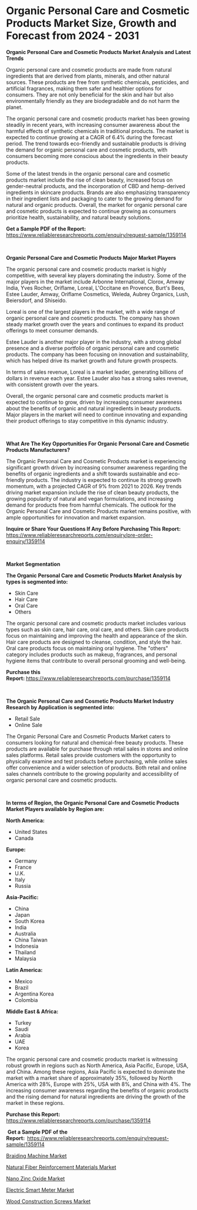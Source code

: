 <p><h1>Organic Personal Care and Cosmetic Products Market Size, Growth and Forecast from 2024 - 2031</h1></p><p><strong>Organic Personal Care and Cosmetic Products Market Analysis and Latest Trends</strong></p>
<p><p>Organic personal care and cosmetic products are made from natural ingredients that are derived from plants, minerals, and other natural sources. These products are free from synthetic chemicals, pesticides, and artificial fragrances, making them safer and healthier options for consumers. They are not only beneficial for the skin and hair but also environmentally friendly as they are biodegradable and do not harm the planet.</p><p>The organic personal care and cosmetic products market has been growing steadily in recent years, with increasing consumer awareness about the harmful effects of synthetic chemicals in traditional products. The market is expected to continue growing at a CAGR of 6.4% during the forecast period. The trend towards eco-friendly and sustainable products is driving the demand for organic personal care and cosmetic products, with consumers becoming more conscious about the ingredients in their beauty products.</p><p>Some of the latest trends in the organic personal care and cosmetic products market include the rise of clean beauty, increased focus on gender-neutral products, and the incorporation of CBD and hemp-derived ingredients in skincare products. Brands are also emphasizing transparency in their ingredient lists and packaging to cater to the growing demand for natural and organic products. Overall, the market for organic personal care and cosmetic products is expected to continue growing as consumers prioritize health, sustainability, and natural beauty solutions.</p></p>
<p><strong>Get a Sample PDF of the Report:&nbsp;</strong> <a href="https://www.reliableresearchreports.com/enquiry/request-sample/1359114">https://www.reliableresearchreports.com/enquiry/request-sample/1359114</a></p>
<p>&nbsp;</p>
<p><strong>Organic Personal Care and Cosmetic Products Major Market Players</strong></p>
<p><p>The organic personal care and cosmetic products market is highly competitive, with several key players dominating the industry. Some of the major players in the market include Arbonne International, Clorox, Amway India, Yves Rocher, Oriflame, Loreal, L'Occitane en Provence, Burt's Bees, Estee Lauder, Amway, Oriflame Cosmetics, Weleda, Aubrey Organics, Lush, Beiersdorf, and Shiseido.</p><p>Loreal is one of the largest players in the market, with a wide range of organic personal care and cosmetic products. The company has shown steady market growth over the years and continues to expand its product offerings to meet consumer demands.</p><p>Estee Lauder is another major player in the industry, with a strong global presence and a diverse portfolio of organic personal care and cosmetic products. The company has been focusing on innovation and sustainability, which has helped drive its market growth and future growth prospects.</p><p>In terms of sales revenue, Loreal is a market leader, generating billions of dollars in revenue each year. Estee Lauder also has a strong sales revenue, with consistent growth over the years.</p><p>Overall, the organic personal care and cosmetic products market is expected to continue to grow, driven by increasing consumer awareness about the benefits of organic and natural ingredients in beauty products. Major players in the market will need to continue innovating and expanding their product offerings to stay competitive in this dynamic industry.</p></p>
<p>&nbsp;</p>
<p><strong>What Are The Key Opportunities For Organic Personal Care and Cosmetic Products Manufacturers?</strong></p>
<p><p>The Organic Personal Care and Cosmetic Products market is experiencing significant growth driven by increasing consumer awareness regarding the benefits of organic ingredients and a shift towards sustainable and eco-friendly products. The industry is expected to continue its strong growth momentum, with a projected CAGR of 9% from 2021 to 2026. Key trends driving market expansion include the rise of clean beauty products, the growing popularity of natural and vegan formulations, and increasing demand for products free from harmful chemicals. The outlook for the Organic Personal Care and Cosmetic Products market remains positive, with ample opportunities for innovation and market expansion.</p></p>
<p><strong>Inquire or Share Your Questions If Any Before Purchasing This Report:</strong> <a href="https://www.reliableresearchreports.com/enquiry/pre-order-enquiry/1359114">https://www.reliableresearchreports.com/enquiry/pre-order-enquiry/1359114</a></p>
<p>&nbsp;</p>
<p><strong>Market Segmentation</strong></p>
<p><strong>The Organic Personal Care and Cosmetic Products Market Analysis by types is segmented into:</strong></p>
<p><ul><li>Skin Care</li><li>Hair Care</li><li>Oral Care</li><li>Others</li></ul></p>
<p><p>The organic personal care and cosmetic products market includes various types such as skin care, hair care, oral care, and others. Skin care products focus on maintaining and improving the health and appearance of the skin. Hair care products are designed to cleanse, condition, and style the hair. Oral care products focus on maintaining oral hygiene. The "others" category includes products such as makeup, fragrances, and personal hygiene items that contribute to overall personal grooming and well-being.</p></p>
<p><strong>Purchase this Report:&nbsp;</strong><a href="https://www.reliableresearchreports.com/purchase/1359114">https://www.reliableresearchreports.com/purchase/1359114</a></p>
<p>&nbsp;</p>
<p><strong>The Organic Personal Care and Cosmetic Products Market Industry Research by Application is segmented into:</strong></p>
<p><ul><li>Retail Sale</li><li>Online Sale</li></ul></p>
<p><p>The Organic Personal Care and Cosmetic Products Market caters to consumers looking for natural and chemical-free beauty products. These products are available for purchase through retail sales in stores and online sales platforms. Retail sales provide customers with the opportunity to physically examine and test products before purchasing, while online sales offer convenience and a wider selection of products. Both retail and online sales channels contribute to the growing popularity and accessibility of organic personal care and cosmetic products.</p></p>
<p>&nbsp;</p>
<p><strong>In terms of Region, the Organic Personal Care and Cosmetic Products Market Players available by Region are:</strong></p>
<p>
    <p> <strong> North America: </strong>
        <ul>
            <li>United States</li>
            <li>Canada</li>
        </ul>
        </p> 
    <p> <strong> Europe: </strong>
        <ul>
            <li>Germany</li>
            <li>France</li>
            <li>U.K.</li>
            <li>Italy</li>
            <li>Russia</li>
        </ul>
        </p> 
    <p> <strong> Asia-Pacific: </strong>
        <ul>
            <li>China</li>
            <li>Japan</li>
            <li>South Korea</li>
            <li>India</li>
            <li>Australia</li>
            <li>China Taiwan</li>
            <li>Indonesia</li>
            <li>Thailand</li>
            <li>Malaysia</li>
        </ul>
        </p> 
    <p> <strong> Latin America: </strong>
        <ul>
            <li>Mexico</li>
            <li>Brazil</li>
            <li>Argentina Korea</li>
            <li>Colombia</li>
        </ul>
        </p> 
    <p> <strong> Middle East & Africa: </strong>
        <ul>
            <li>Turkey</li>
            <li>Saudi</li>
            <li>Arabia</li>
            <li>UAE</li>
            <li>Korea</li>
        </ul>
    </p>
    </p>
<p><p>The organic personal care and cosmetic products market is witnessing robust growth in regions such as North America, Asia Pacific, Europe, USA, and China. Among these regions, Asia Pacific is expected to dominate the market with a market share of approximately 35%, followed by North America with 28%, Europe with 25%, USA with 8%, and China with 4%. The increasing consumer awareness regarding the benefits of organic products and the rising demand for natural ingredients are driving the growth of the market in these regions.</p></p>
<p><strong>Purchase this Report: </strong><a href="https://www.reliableresearchreports.com/purchase/1359114">https://www.reliableresearchreports.com/purchase/1359114</a></p>
<p>&nbsp;<strong>Get a Sample PDF of the Report:&nbsp;&nbsp;</strong><a href="https://www.reliableresearchreports.com/enquiry/request-sample/1359114">https://www.reliableresearchreports.com/enquiry/request-sample/1359114</a></p>
<p><strong></strong></p>
<p><p><a href="https://medium.com/@lorimyers95/braiding-machine-market-research-report-its-history-and-forecast-2024-to-2031-c14c7a9f3824">Braiding Machine Market</a></p><p><a href="https://github.com/Paul14Anderson63/Market-Research-Report-List-2/blob/main/natural-fiber-reinforcement-materials-market.md">Natural Fiber Reinforcement Materials Market</a></p><p><a href="https://github.com/mabutironaldo/Market-Research-Report-List-3/blob/main/nano-zinc-oxide-market.md">Nano Zinc Oxide Market</a></p><p><a href="https://medium.com/@lorimyers95/electric-smart-meter-market-outlook-industry-overview-and-forecast-2024-to-2031-0035b176221d">Electric Smart Meter Market</a></p><p><a href="https://medium.com/@greisdukagjini2014/wood-construction-screws-market-report-reveals-the-latest-trends-and-growth-opportunities-of-this-907773b21e4a">Wood Construction Screws Market</a></p></p>